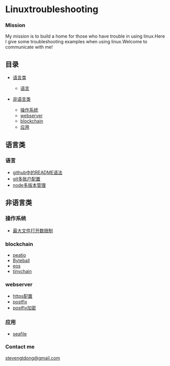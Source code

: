 # Linuxtroubleshooting
### Mission
My mission is to build a home for those who have trouble in using linux.Here I give some troubleshooting examples when using linux.Welcome to communicate with me!
## 目录
* [语言类](#语言类)
  * [语言](#语言)
  
  
* [非语言类](#非语言类)
  * [操作系统](#操作系统)
  * [webserver](#webserver)
  * [blockchain](#blockchain)
  * [应用](#应用)

## 语言类

### 语言

* [github中的README语法](doc/github中的README.md语法.md)
* [git多账户配置](doc/git多账户配置.md)
* [node多版本管理](doc/node多版本管理.md)

## 非语言类

### 操作系统

* [最大文件打开数限制](doc/最大文件打开数限制.md)

### blockchain

* [peatio](doc/deploy-production-server-centos-7.4.md)
* [Byteball](doc/Byteball.md)
* [eos](doc/eos.md)
* [tinychain](doc/tinychain.md)

### webserver
* [https配置](doc/https.md)
* [postfix](doc/postfix.md)
* [postfix加密](doc/postfix加密.md)

### 应用
* [seafile](doc/seafile.md)




### Contact me
stevengtdong@gmail.com
